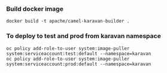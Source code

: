 ### Build docker image
```
docker build -t apache/camel-karavan-builder .
```

### To deploy to test and prod from karavan namespace
```
oc policy add-role-to-user system:image-puller system:serviceaccount:test:default --namespace=karavan
oc policy add-role-to-user system:image-puller system:serviceaccount:prod:default --namespace=karavan
```
